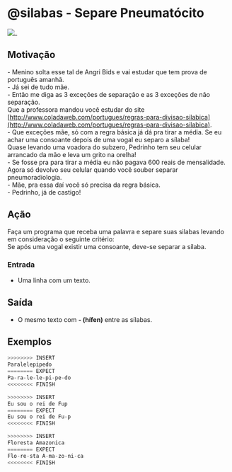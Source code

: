 # @silabas - Separe Pneumatócito

![_](cover.jpg)

## Motivação

\- Menino solta esse tal de Angri Bids e vai estudar que tem prova de português amanhã.  
\- Já sei de tudo mãe.  
\- Então me diga as 3 exceções de separação e as 3 exceções de não separação.  
Que a professora mandou você estudar do site [http://www.coladaweb.com/portugues/regras-para-divisao-silabica](http://www.coladaweb.com/portugues/regras-para-divisao-silabica).  
\- Que exceções mãe, só com a regra básica já dá pra tirar a média. Se eu achar uma consoante depois de uma vogal eu separo a sílaba!  
Quase levando uma voadora do subzero, Pedrinho tem seu celular arrancado da mão e leva um grito na orelha!  
\- Se fosse pra para tirar a média eu não pagava 600 reais de mensalidade.  
Agora só devolvo seu celular quando você souber separar pneumoradiologia.  
\- Mãe, pra essa daí você só precisa da regra básica.  
\- Pedrinho, já de castigo!

## Ação

Faça um programa que receba uma palavra e separe suas silabas levando em consideração o seguinte critério:  
Se após uma vogal existir uma consoante, deve-se separar a sílaba.

### Entrada

* Uma linha com um texto.

## Saída

* O mesmo texto com **- (hífen)** entre as sílabas.

## Exemplos

``` py
>>>>>>>> INSERT
Paralelepipedo
======== EXPECT
Pa-ra-le-le-pi-pe-do
<<<<<<<< FINISH
```

```py
>>>>>>>> INSERT
Eu sou o rei de Fup
======== EXPECT
Eu sou o rei de Fu-p
<<<<<<<< FINISH
```

```py
>>>>>>>> INSERT
Floresta Amazonica
======== EXPECT
Flo-re-sta A-ma-zo-ni-ca
<<<<<<<< FINISH
```
